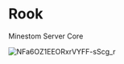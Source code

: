 # Rook
Minestom Server Core

![NFa6OZ1EEORxrVYFF-sScg_r](https://user-images.githubusercontent.com/21113232/183261755-002109f7-9f21-4caf-aae7-a4a9451f78f1.jpg)
